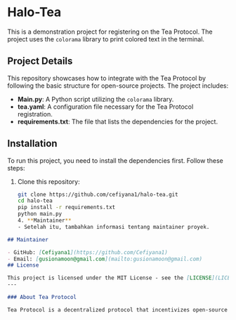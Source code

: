 # Halo-Tea

This is a demonstration project for registering on the Tea Protocol. The project uses the `colorama` library to print colored text in the terminal.
## Project Details

This repository showcases how to integrate with the Tea Protocol by following the basic structure for open-source projects. The project includes:

- **Main.py**: A Python script utilizing the `colorama` library.
- **tea.yaml**: A configuration file necessary for the Tea Protocol registration.
- **requirements.txt**: The file that lists the dependencies for the project.

## Installation

To run this project, you need to install the dependencies first. Follow these steps:

1. Clone this repository:
   ```bash
   git clone https://github.com/cefiyana1/halo-tea.git
   cd halo-tea
   pip install -r requirements.txt
   python main.py
   4. **Maintainer**
   - Setelah itu, tambahkan informasi tentang maintainer proyek.

```markdown
## Maintainer

- GitHub: [Cefiyana1](https://github.com/Cefiyana1)
- Email: [gusionamoon@gmail.com](mailto:gusionamoon@gmail.com)
## License

This project is licensed under the MIT License - see the [LICENSE](LICENSE) file for details.
---

### About Tea Protocol

Tea Protocol is a decentralized protocol that incentivizes open-source software (OSS) contributors. By registering a project, contributors can receive tokens, and projects can leverage the benefits of Tea’s blockchain-based governance and treasury system.

